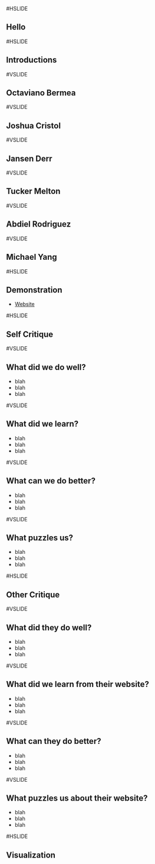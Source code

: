 #HSLIDE

## Hello

#HSLIDE

## Introductions

#VSLIDE

## Octaviano Bermea

#VSLIDE

## Joshua Cristol

#VSLIDE

## Jansen Derr

#VSLIDE

## Tucker Melton

#VSLIDE

## Abdiel Rodriguez

#VSLIDE 

## Michael Yang

#HSLIDE 

## Demonstration
	
- [Website](www.nflsdb.com)

#HSLIDE 

## Self Critique 

#VSLIDE

## What did we do well? 
- blah 
- blah
- blah

#VSLIDE

## What did we learn? 
- blah 
- blah
- blah

#VSLIDE

## What can we do better? 
- blah 
- blah
- blah

#VSLIDE

## What puzzles us? 
- blah 
- blah
- blah

#HSLIDE

## Other Critique

#VSLIDE

## What did they do well? 
- blah 
- blah
- blah

#VSLIDE

## What did we learn from their website? 
- blah 
- blah
- blah

#VSLIDE

## What can they do better? 
- blah 
- blah
- blah

#VSLIDE

## What puzzles us about their website? 
- blah 
- blah
- blah

#HSLIDE 

## Visualization


